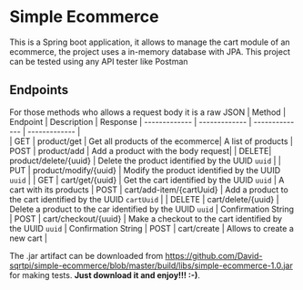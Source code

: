 # Simple Ecommerce
This is a Spring boot application, it allows to manage the cart module of an ecommerce, the project uses a in-memory database with JPA.
This project can be tested using any API tester like Postman
## Endpoints
For those methods who allows a request body it is a raw JSON
| Method | Endpoint | Description | Response
| ------------- | ------------- | -------------- | ------------- |  
| GET  | product/get | Get all products of the ecommerce| A list of products
| POST | product/add | Add a product with the body request|
| DELETE| product/delete/{uuid} | Delete the product identified by the UUID `uuid` |
| PUT | product/modify/{uuid} | Modify the product identified by the UUID `uuid` |
| GET | cart/get/{uuid} | Get the cart identified by the UUID `uuid` | A cart with its products
| POST | cart/add-item/{cartUuid} | Add a product to the cart identified by the UUID `cartUuid` | 
| DELETE | cart/delete/{uuid} | Delete a product to the car identified by the UUID `uuid` | Confirmation String
| POST | cart/checkout/{uuid} | Make a checkout to the cart identified by the UUID `uuid` | Confirmation String 
| POST | cart/create | Allows to create a new cart |

The .jar artifact can be downloaded from https://github.com/David-sqrtpi/simple-ecommerce/blob/master/build/libs/simple-ecommerce-1.0.jar for making tests. **Just download it and enjoy!!! :-)**.
